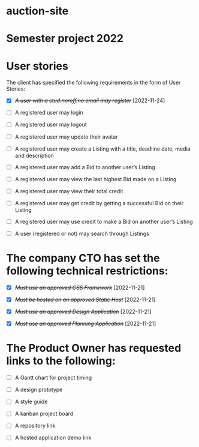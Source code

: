 # auction-site

# Semester project 2022

# User stories

The client has specified the following requirements in the form of User Stories:

- [x] ~~_A user with a stud.noroff.no email may register_~~ [2022-11-24]

- [ ] A registered user may login

- [ ] A registered user may logout

- [ ] A registered user may update their avatar

- [ ] A registered user may create a Listing with a title, deadline date, media and description

- [ ] A registered user may add a Bid to another user’s Listing

- [ ] A registered user may view the last highest Bid made on a Listing

- [ ] A registered user may view their total credit

- [ ] A registered user may get credit by getting a successful Bid on their Listing

- [ ] A registered user may use credit to make a Bid on another user’s Listing

- [ ] A user (registered or not) may search through Listings

# The company CTO has set the following technical restrictions:

- [x] ~~_Must use an approved CSS Framework_~~ [2022-11-21]

- [x] ~~_Must be hosted on an approved Static Host_~~ [2022-11-21]

- [x] ~~_Must use an approved Design Application_~~ [2022-11-21]

- [x] ~~_Must use an approved Planning Application_~~ [2022-11-21]

# The Product Owner has requested links to the following:

- [ ] A Gantt chart for project timing

- [ ] A design prototype

- [ ] A style guide

- [ ] A kanban project board

- [ ] A repository link

- [ ] A hosted application demo link

